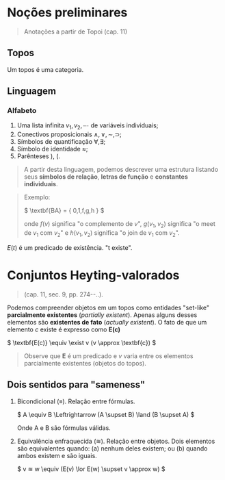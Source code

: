 # Noções preliminares

> Anotações a partir de Topoi (cap. 11) 

## Topos

Um topos é uma categoria.

## Linguagem

### Alfabeto

1. Uma lista infinita $v_1,v_2, \cdots$ de variáveis individuais;
2. Conectivos proposicionais $\land, \lor, \sim, \supset$;
3. Símbolos de quantificação $\forall, \exists$;
4. Símbolo de identidade $\approx$;
5. Parênteses ), (.

> A partir desta linguagem, podemos descrever uma estrutura listando seus **símbolos de relação**, **letras de função** e **constantes individuais**.

> Exemplo: 
>
> $
> \textbf{BA} = \{ 0,1,f,g,h \}
> $
>
> onde $f(v)$ significa "o complemento de $v$", $g(v_1,v_2)$ significa "o meet de $v_1$ com $v_2$" e $h(v_1,v_2)$ significa "o join de $v_1$ com $v_2$".


$E(t)$ é um predicado de existência. "t existe".


# Conjuntos Heyting-valorados

> (cap. 11, sec. 9, pp. 274--..).

Podemos compreender objetos em um topos como entidades "set-like"  **parcialmente existentes** (*partially existent*). Apenas alguns desses elementos são **existentes de fato** (*actually existent*). O fato de que um elemento $c$ existe é expresso como $\textbf{E(c)}$

$
\textbf{E(c)} \equiv \exist v (v \approx \textbf{c})
$

> Observe que $\textbf{E}$ é um predicado e $v$ varia entre os elementos parcialmente existentes (objetos do topos).

## Dois sentidos para "sameness"



1.
    Bicondicional ($\equiv$). Relação entre fórmulas.

    $
    A \equiv B  \Leftrightarrow (A \supset B) \land (B \supset A)
$

    Onde A e B são fórmulas válidas.

1. Equivalência enfraquecida ($≋$). Relação entre objetos. Dois elementos são equivalentes quando: (a) nenhum deles existem; ou (b) quando ambos existem e são iguais.

    $
    v ≋ w \equiv (E(v) \lor E(w) \supset v \approx w)
$ 
